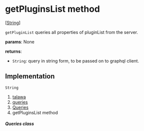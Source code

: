 
<div>

# getPluginsList method

</div>


[[String](https://api.flutter.dev/flutter/dart-core/String-class.html)]




`getPluginList` queries all properties of pluginList from the server.

**params**: None

**returns**:

-   `String`: query in string form, to be passed on to graphql client.



## Implementation

``` language-dart
String  
```







1.  [talawa](../../index.md)
2.  [queries](../../utils_queries/)
3.  [Queries](../../utils_queries/Queries-class.md)
4.  getPluginsList method

##### Queries class







